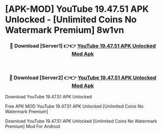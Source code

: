 # [APK-MOD] YouTube 19.47.51 APK Unlocked - [Unlimited Coins No Watermark Premium] 8w1vn



<div align="center">
<h3>🔴 Download [Server1] 👉👉 <a href="https://momento.my/?title=YouTube_19.47.51_APK_Unlocked">YouTube 19.47.51 APK Unlocked Mod Apk</a></h3><br>

<h3>🔴 Download [Server2] 👉👉 <a href="https://momento.my/?title=YouTube_19.47.51_APK_Unlocked">YouTube 19.47.51 APK Unlocked Mod Apk</a></h3>
</div>



Download YouTube 19.47.51 APK Unlocked 

Free APK MOD YouTube 19.47.51 APK Unlocked [Unlimited Coins No Watermark Premium]

Download YouTube 19.47.51 APK Unlocked [Unlimited Coins No Watermark Premium] Mod For Android
